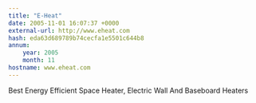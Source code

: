```yaml
---
title: "E-Heat"
date: 2005-11-01 16:07:37 +0000
external-url: http://www.eheat.com
hash: eda63d689789b74cecfa1e5501c644b8
annum:
    year: 2005
    month: 11
hostname: www.eheat.com
---
```


Best Energy Efficient Space Heater, Electric Wall And Baseboard Heaters
